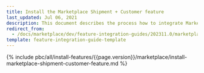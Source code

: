```yaml
---
title: Install the Marketplace Shipment + Customer feature
last_updated: Jul 06, 2021
description: This document describes the process how to integrate Marketplace Shipment + Customer feature into your project
redirect_from:
  - /docs/marketplace/dev/feature-integration-guides/202311.0/marketplace-shipment-customer-feature-integration.html
template: feature-integration-guide-template
---
```


{% include pbc/all/install-features/{{page.version}}/marketplace/install-marketplace-shipment-customer-feature.md %} <!-- To edit, see /_includes/pbc/all/install-features/202311.0/marketplace/install-marketplace-shipment-customer-feature.md -->
